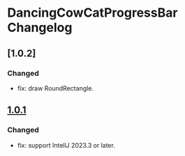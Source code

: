 <!-- Keep a Changelog guide -> https://keepachangelog.com -->

# DancingCowCatProgressBar Changelog

## [1.0.2]
### Changed

- fix: draw RoundRectangle.

## [1.0.1]
### Changed

- fix: support IntellJ 2023.3 or later.

[1.0.1]: https://github.com/Crazy-MT/DancingCowCatProgressBar
